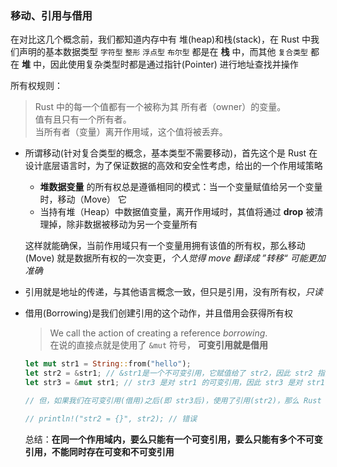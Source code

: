 ### 移动、引用与借用

在对比这几个概念前，我们都知道内存中有 堆(heap)和栈(stack)，在 Rust 中我们声明的基本数据类型 `字符型` `整形` `浮点型` `布尔型` 都是在 **栈** 中，而其他 `复合类型` 都在 **堆** 中，因此使用复杂类型时都是通过指针(Pointer) 进行地址查找并操作

所有权规则：
> Rust 中的每一个值都有一个被称为其 所有者（owner）的变量。  
值有且只有一个所有者。  
当所有者（变量）离开作用域，这个值将被丢弃。

- 所谓移动(针对复合类型的概念，基本类型不需要移动)，首先这个是 Rust 在设计底层语言时，为了保证数据的高效和安全性考虑，给出的一个作用域策略  
  - **堆数据变量** 的所有权总是遵循相同的模式：当一个变量赋值给另一个变量时，移动（Move） 它
  - 当持有堆（Heap）中数据值变量，离开作用域时，其值将通过 **drop** 被清理掉，除非数据被移动为另一个变量所有

  这样就能确保，当前作用域只有一个变量用拥有该值的所有权，那么移动(Move) 就是数据所有权的一次变更，_个人觉得 move 翻译成 ”转移“ 可能更加准确_

- 引用就是地址的传递，与其他语言概念一致，但只是引用，没有所有权，_只读_
- 借用(Borrowing)是我们创建引用的这个动作，并且借用会获得所有权
  > We call the action of creating a reference _borrowing_.  
  > 在说的直接点就是使用了 `&mut` 符号， __可变引用就是借用__

  ```rust
  let mut str1 = String::from("hello");
  let str2 = &str1; // &str1是一个不可变引用，它赋值给了 str2，因此 str2 指向了 str1
  let str3 = &mut str1; // str3 是对 str1 的可变引用，因此 str3 是对 str1 的借用

  // 但，如果我们在可变引用(借用)之后(即 str3后)，使用了引用(str2)，那么 Rust 是不允许的，因为 str3 是可以修改值的，那么 str2 的值也就存在被修改的风险，造成错误，这也就是 Rust 所有权及内存回收的机制决定的

  // println!("str2 = {}", str2); // 错误
  ```

  总结：**在同一个作用域内，要么只能有一个可变引用，要么只能有多个不可变引用，不能同时存在可变和不可变引用**